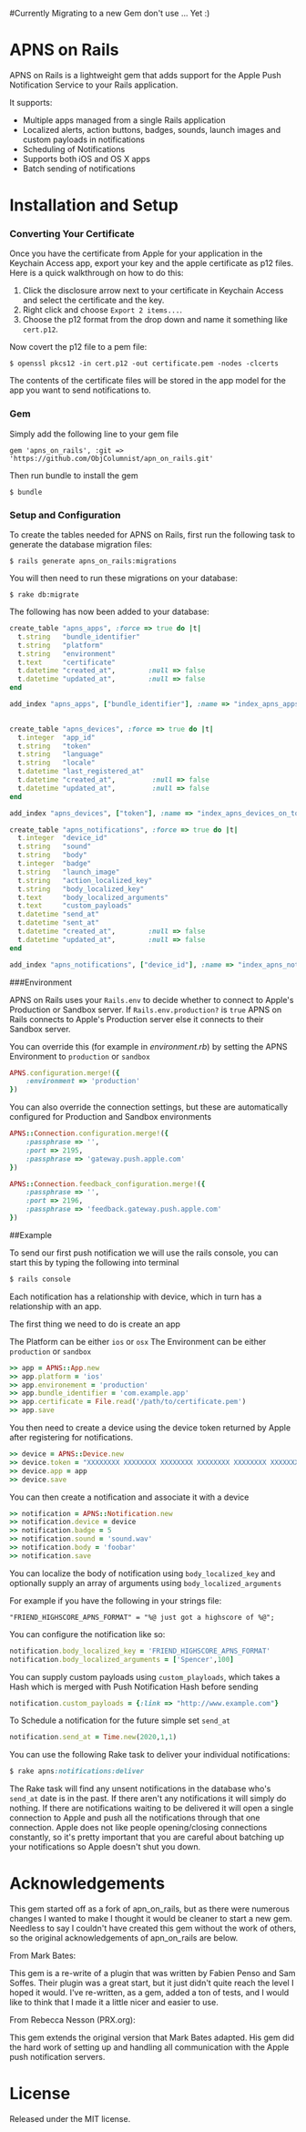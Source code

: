 #Currently Migrating to a new Gem don't use ... Yet :)

# APNS on Rails

APNS on Rails is a lightweight gem that adds support for the Apple Push Notification Service to your Rails application.  

It supports:
 
* Multiple apps managed from a single Rails application
* Localized alerts, action buttons, badges, sounds, launch images and custom payloads in notifications
* Scheduling of Notifications
* Supports both iOS and OS X apps
* Batch sending of notifications


# Installation and Setup

### Converting Your Certificate

Once you have the certificate from Apple for your application in the Keychain Access app, export your key and the apple certificate as p12 files. Here is a quick walkthrough on how to do this:

1. Click the disclosure arrow next to your certificate in Keychain Access and select the certificate and the key. 
2. Right click and choose `Export 2 items...`. 
3. Choose the p12 format from the drop down and name it something like `cert.p12`. 

Now covert the p12 file to a pem file:

	$ openssl pkcs12 -in cert.p12 -out certificate.pem -nodes -clcerts

The contents of the certificate files will be stored in the app model for the app you want to send notifications to.

### Gem

Simply add the following line to your gem file

	gem 'apns_on_rails', :git => 'https://github.com/ObjColumnist/apn_on_rails.git'
	
Then run bundle to install the gem

	$ bundle

### Setup and Configuration

To create the tables needed for APNS on Rails, first run the following task to generate the database migration files:

	$ rails generate apns_on_rails:migrations
	
You will then need to run these migrations on your database:

	$ rake db:migrate

The following has now been added to your database:

```ruby
create_table "apns_apps", :force => true do |t|
  t.string   "bundle_identifier"
  t.string   "platform"
  t.string   "environment"
  t.text     "certificate"
  t.datetime "created_at",        :null => false
  t.datetime "updated_at",        :null => false
end

add_index "apns_apps", ["bundle_identifier"], :name => "index_apns_apps_on_bundle_identifier"
   

create_table "apns_devices", :force => true do |t|
  t.integer  "app_id"
  t.string   "token"
  t.string   "language"
  t.string   "locale"
  t.datetime "last_registered_at"
  t.datetime "created_at",         :null => false
  t.datetime "updated_at",         :null => false
end

add_index "apns_devices", ["token"], :name => "index_apns_devices_on_token"

create_table "apns_notifications", :force => true do |t|
  t.integer  "device_id"
  t.string   "sound"
  t.string   "body"
  t.integer  "badge"
  t.string   "launch_image"
  t.string   "action_localized_key"
  t.string   "body_localized_key"
  t.text     "body_localized_arguments"
  t.text     "custom_payloads"
  t.datetime "send_at"
  t.datetime "sent_at"
  t.datetime "created_at",        :null => false
  t.datetime "updated_at",        :null => false
end

add_index "apns_notifications", ["device_id"], :name => "index_apns_notifications_on_device_id"
```
###Environment

APNS on Rails uses your `Rails.env` to decide whether to connect to Apple's Production or Sandbox server. If `Rails.env.production?` is `true` APNS on Rails connects to Apple's Production server else it connects to their Sandbox server.

You can override this (for example in _environment.rb_) by setting the APNS Environment to `production` or `sandbox`
```ruby
APNS.configuration.merge!({
	:environment => 'production'
})
```

You can also override the connection settings, but these are automatically configured for Production and Sandbox environments
```ruby
APNS::Connection.configuration.merge!({
	:passphrase => '',
	:port => 2195,
	:passphrase => 'gateway.push.apple.com'
})

APNS::Connection.feedback_configuration.merge!({
	:passphrase => '',
	:port => 2196,
	:passphrase => 'feedback.gateway.push.apple.com'
})
```

##Example

To send our first push notification we will use the rails console, you can start this by typing the following into terminal
```ruby
$ rails console
```

Each notification has a relationship with device, which in turn has a relationship with an app.

The first thing we need to do is create an app

The Platform can be either `ios` or `osx`
The Environment can be either `production` or `sandbox`

```ruby
>> app = APNS::App.new
>> app.platform = 'ios'
>> app.environement = 'production'
>> app.bundle_identifier = 'com.example.app'
>> app.certificate = File.read('/path/to/certificate.pem')
>> app.save
```
You then need to create a device using the device token returned by Apple after registering for notifications.

```ruby
>> device = APNS::Device.new
>> device.token = "XXXXXXXX XXXXXXXX XXXXXXXX XXXXXXXX XXXXXXXX XXXXXXXX XXXXXXXX XXXXXXXX"
>> device.app = app
>> device.save
```

You can then create a notification and associate it with a device

```ruby
>> notification = APNS::Notification.new
>> notification.device = device
>> notification.badge = 5
>> notification.sound = 'sound.wav'
>> notification.body = 'foobar'
>> notification.save
```

You can localize the body of notification using `body_localized_key` and optionally supply an array of arguments using `body_localized_arguments`

For example if you have the following in your strings file:

	"FRIEND_HIGHSCORE_APNS_FORMAT" = "%@ just got a highscore of %@";
	
You can configure the notification like so:

```ruby
notification.body_localized_key = 'FRIEND_HIGHSCORE_APNS_FORMAT'
notification.body_localized_arguments = ['Spencer',100]
```

You can supply custom payloads using `custom_playloads`, which takes a Hash which is merged with Push Notification Hash before sending

```ruby
notification.custom_payloads = {:link => "http://www.example.com"}
```

To Schedule a notification for the future simple set `send_at`

```ruby
notification.send_at = Time.new(2020,1,1)
```


You can use the following Rake task to deliver your individual notifications:
```ruby
$ rake apns:notifications:deliver
```
The Rake task will find any unsent notifications in the database who's `send_at` date is in the past. If there aren't any notifications it will simply do nothing. If there are notifications waiting to be delivered it will open a single connection to Apple and push all the notifications through that one connection. Apple does not like people opening/closing connections constantly, so it's pretty important that you are careful about batching up your notifications so Apple doesn't shut you down.


# Acknowledgements

This gem started off as a fork of apn_on_rails, but as there were numerous changes I wanted to make I thought it would be cleaner to start a new gem. Needless to say I couldn't have created this gem without the work of others, so the original acknowledgements of apn_on_rails are below.

From Mark Bates: 

This gem is a re-write of a plugin that was written by Fabien Penso and Sam Soffes.
Their plugin was a great start, but it just didn't quite reach the level I hoped it would.
I've re-written, as a gem, added a ton of tests, and I would like to think that I made it
a little nicer and easier to use.

From Rebecca Nesson (PRX.org): 

This gem extends the original version that Mark Bates adapted.  His gem did the hard
work of setting up and handling all communication with the Apple push notification servers.

# License

Released under the MIT license.
